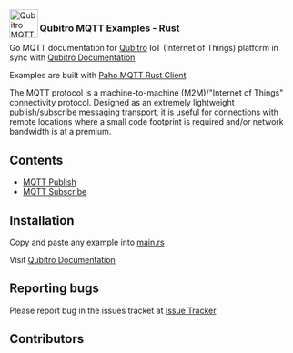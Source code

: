 <img align="left" width="50" height="50" src="https://firebasestorage.googleapis.com/v0/b/gitbook-28427.appspot.com/o/assets%2F-LV5T-gdu9XiTweJuyTI%2F-MHGPv4GBUJMpSsWth2y%2F-MHGrR3OqtoAiOW1cKV3%2Frust-social.jpg?alt=media&token=2327dc2e-5010-46da-af15-497119eef617" alt="Qubitro MQTT Examples - Rust">

### Qubitro MQTT Examples - Rust

Go MQTT documentation for [Qubitro](www.qubitro.com) IoT (Internet of Things) platform in sync with [Qubitro Documentation](docs.qubitro.com)

Examples are built with [Paho MQTT Rust Client](https://github.com/eclipse/paho.mqtt.rust)

The MQTT protocol is a machine-to-machine (M2M)/"Internet of Things" connectivity protocol. Designed as an extremely lightweight publish/subscribe messaging transport, it is useful for connections with remote locations where a small code footprint is required and/or network bandwidth is at a premium.

Contents
--------

* [MQTT Publish](./qubitro_mqtt_publish.rs)
* [MQTT Subscribe](./qubitro_mqtt_subscribe.rs)

Installation
------------

Copy and paste any example into [main.rs](./qubitro-mqtt/src/main.rs)

Visit [Qubitro Documentation](https://docs.qubitro.com/client-guides/setup-device/go)

Reporting bugs
------------

Please report bug in the issues tracket at [Issue Tracker](https://github.com/qubitro/qubitro-docs/issues)

Contributors
------------
